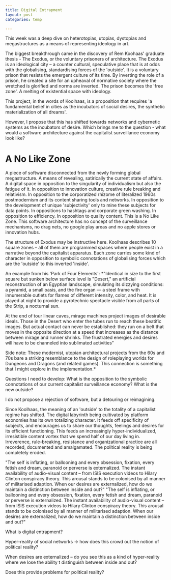 ```yaml
---
title: Digital Entrapment
layout: post
categories: temp

---
```


This week was a deep dive on heterotopias, utopias, dystopias and megastructures as a means of representing ideology in art.

The biggest breakthrough came in the discovery of Rem Koohaas' graduate thesis - The Exodus, or the voluntary prisoners of architecture.  The Exodus is an ideological city – a counter cultural, speculative place that is at odds with the globalising, standardising forces of the 'outside'. It is a voluntary prison that resists the emergent culture of its time. By inverting the role of a prison, he created a site for an upheaval of normative society where the wretched is glorified and norms are inverted.  The prison becomes the 'free zone'. A melting of existential space with ideology.

This project, in the words of Koolhaas, is a proposition that requires 'a fundamental belief in cities as the incubators of social desires, the synthetic materialization of all dreams'.

However, I propose that this has shifted towards networks and cybernetic systems as the incubators of desire. Which brings me to the question -  what would a software architecture against the capitalist surveillance economy look like?

# A No Like Zone

A piece of software disconnected from the newly forming global megastructure.  A means of revealing, satirically the current state of affairs. A digital space in opposition to the singularity of individualism but also the fatigue of it.  In opposition to innovation culture, creative rule breaking and relativism. In opposition to the corporatized rhizome of literalized 1960s postmodernism and its content sharing tools and networks. In opposition to the development of unique 'subjectivity' only to mine these subjects for data points. In oppositions to hashtags and corporate green washing. In opposition to efficiency. In opposition to quality content. This is a No Like Zone. This software architecture has no concept of the surveillance mechanisms, no drag nets, no google play areas and no apple stores or innovation hubs.

The structure of Exodus may be instructive here.  Koolhaas describes 10 square zones – all of them are programmed spaces where people exist in a narrative beyond the capitalist apparatus. Each zone carries some kind of character in opposition to symbolic connotations of globalising forces which are the 'outside' to this inverted 'inside'.

An example from his 'Park of Four Elements':
*"Identical in size to the first square but sunken below surface level is "Desert," an artificial reconstruction of an Egyptian landscape, simulating its dizzying conditions: a pyramid, a small oasis, and the fire organ — a steel frame with innumerable outlets for flames of different intensity, color, and heat. It is played at night to provide a pyrotechnic spectacle visible from all parts of the Strip, a nocturnal sun.

At the end of tour linear caves, mirage machines project images of desirable ideals. Those in the Desert who enter the tubes run to reach these beatific images. But actual contact can never be established: they run on a belt that moves in the opposite direction at a speed that increases as the distance between mirage and runner shrinks. The frustrated energies and desires will have to be channeled into sublimated activities”

Side note:  These modernist, utopian architectural projects from the 60s and 70s bare a striking resemblance to the design of roleplaying worlds for Dungeons and Dragons (and related games). This connection is something that I might explore in the implementation.*

Questions I need to develop: What is the opposition to the symbolic connotations of our current  capitalist surveillance economy? What is the new outside?

I do not propose a rejection of software, but a detouring or reimagining.

Since Koolhaas, the meaning of an 'outside' to the totality of a capitalist regime has shifted. The digital labyrinth being cultivated by platform economies has its own totalizing character. It feeds off specificity of subjects, and encourages us to share our thoughts, feelings and desires for its efficient functioning.  This feeds an increasingly hyper-individualized, irresistible content vortex that we spend half of our day living in.  Irreverence, rule-breaking, resistance and organizational practice are all recorded, documented and amalgamated.  The political reality is being completely eroded.


"The self is inflating, or ballooning and every obsession, fixation, every fetish and dream, paranoid or perverse is externalized. The instant availability of audio-visual content – from ISIS execution videos to Hilary Clinton conspiracy theory.  This arousal stands to be colonised by all manner of militarised adaption. When our desires are externalized, how do we maintain a distinction between inside and out?"
"The self is inflating, or ballooning and every obsession, fixation, every fetish and dream, paranoid or perverse is externalized. The instant availability of audio-visual content – from ISIS execution videos to Hilary Clinton conspiracy theory.  This arousal stands to be colonised by all manner of militarised adaption. When our desires are externalized, how do we maintain a distinction between inside and out?"

What is digital entrapment?

Hyper-reality of social networks → how does this crowd out the notion of political reality?

When desires are externalized – do you see this as a kind of hyper-reality where we lose the ability t distinguish between inside and out?

Does this provide problems for political reality?
